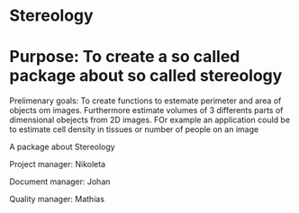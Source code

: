 # Stereology


Purpose: To create a so called package about so called stereology
=======

Prelimenary goals: To create functions to estemate perimeter and area of objects om images. Furthermore estimate volumes of 3 differents parts of dimensional obejects from 2D images. FOr example an application could be to estimate cell density in tissues or number of people on an image  


A package about Stereology

Project manager: Nikoleta

Document manager: Johan

Quality manager: Mathias

